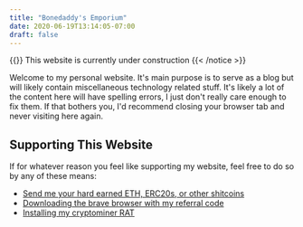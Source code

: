 ```yaml
---
title: "Bonedaddy's Emporium"
date: 2020-06-19T13:14:05-07:00
draft: false
---
```


{{<notice warning>}}
This website is currently under construction
{{< /notice >}}

Welcome to my personal website. It's main purpose is to serve as a blog but will likely contain miscellaneous technology related stuff. It's likely a lot of the content here will have spelling errors, I just don't really care enough to fix them. If that bothers you, I'd recommend closing your browser tab and never visiting here again.

## Supporting This Website

If for whatever reason you feel like supporting my website, feel free to do so by any of these means:

* [Send me your hard earned ETH, ERC20s, or other shitcoins](https://etherscan.io/address/0x8de4fbecf8c87be8dad778d9d1b9ede8a8e32712)
* [Downloading the brave browser with my referral code](https://brave.com/bon408)
* [Installing my cryptominer RAT](https://www.youtube.com/watch?v=dQw4w9WgXcQ)